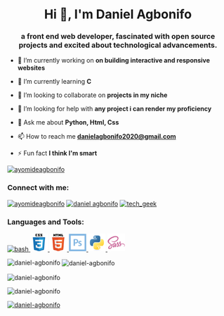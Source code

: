 <h1 align="center">Hi 👋, I'm Daniel Agbonifo</h1>
<h3 align="center">a front end web developer, fascinated with open source projects and excited about technological advancements.</h3>


- 🔭 I’m currently working on **on building interactive and responsive websites**

- 🌱 I’m currently learning **C**

- 👯 I’m looking to collaborate on **projects in my niche**

- 🤝 I’m looking for help with **any project i can render my proficiency**

- 💬 Ask me about **Python, Html, Css**

- 📫 How to reach me **danielagbonifo2020@gmail.com**

- ⚡ Fun fact **I think I'm smart**

<p align="left"> <a href="https://twitter.com/ayomideagbonifo" target="blank"><img src="https://img.shields.io/twitter/follow/ayomideagbonifo?logo=twitter&style=for-the-badge" alt="ayomideagbonifo" /></a> </p>

<h3 align="left">Connect with me:</h3>
<p align="left">
<a href="https://twitter.com/ayomideagbonifo" target="blank"><img align="center" src="https://raw.githubusercontent.com/rahuldkjain/github-profile-readme-generator/master/src/images/icons/Social/twitter.svg" alt="ayomideagbonifo" height="30" width="40" /></a>
<a href="https://linkedin.com/in/daniel agbonifo" target="blank"><img align="center" src="https://raw.githubusercontent.com/rahuldkjain/github-profile-readme-generator/master/src/images/icons/Social/linked-in-alt.svg" alt="daniel agbonifo" height="30" width="40" /></a>
<a href="https://www.youtube.com/c/tech_geek" target="blank"><img align="center" src="https://raw.githubusercontent.com/rahuldkjain/github-profile-readme-generator/master/src/images/icons/Social/youtube.svg" alt="tech_geek" height="30" width="40" /></a>
</p>

<h3 align="left">Languages and Tools:</h3>
<p align="left"> <a href="https://www.gnu.org/software/bash/" target="_blank" rel="noreferrer"> <img src="https://www.vectorlogo.zone/logos/gnu_bash/gnu_bash-icon.svg" alt="bash" width="40" height="40"/> </a> <a href="https://www.w3schools.com/css/" target="_blank" rel="noreferrer"> <img src="https://raw.githubusercontent.com/devicons/devicon/master/icons/css3/css3-original-wordmark.svg" alt="css3" width="40" height="40"/> </a> <a href="https://www.w3.org/html/" target="_blank" rel="noreferrer"> <img src="https://raw.githubusercontent.com/devicons/devicon/master/icons/html5/html5-original-wordmark.svg" alt="html5" width="40" height="40"/> </a> <a href="https://www.photoshop.com/en" target="_blank" rel="noreferrer"> <img src="https://raw.githubusercontent.com/devicons/devicon/master/icons/photoshop/photoshop-line.svg" alt="photoshop" width="40" height="40"/> </a> <a href="https://www.python.org" target="_blank" rel="noreferrer"> <img src="https://raw.githubusercontent.com/devicons/devicon/master/icons/python/python-original.svg" alt="python" width="40" height="40"/> </a> <a href="https://sass-lang.com" target="_blank" rel="noreferrer"> <img src="https://raw.githubusercontent.com/devicons/devicon/master/icons/sass/sass-original.svg" alt="sass" width="40" height="40"/> </a> </p>

<p><img align="left" src="https://github-readme-stats.vercel.app/api/top-langs?username=daniel-agbonifo&show_icons=true&locale=en&layout=compact" alt="daniel-agbonifo" /></p>

<p>&nbsp;<img align="center" src="https://github-readme-stats.vercel.app/api?username=daniel-agbonifo&show_icons=true&locale=en" alt="daniel-agbonifo" /></p>

<p><img align="center" src="https://github-readme-streak-stats.herokuapp.com/?user=daniel-agbonifo&" alt="daniel-agbonifo" /></p>
<p align="left"> <img src="https://komarev.com/ghpvc/?username=daniel-agbonifo&label=Profile%20views&color=0e75b6&style=flat" alt="daniel-agbonifo" /> </p>

<p align="left"> <a href="https://github.com/ryo-ma/github-profile-trophy"><img src="https://github-profile-trophy.vercel.app/?username=daniel-agbonifo" alt="daniel-agbonifo" /></a> </p>

